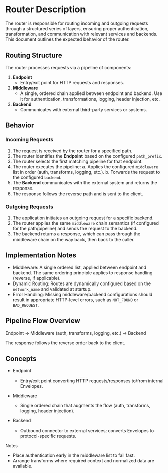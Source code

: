 # Router Description

The router is responsible for routing incoming and outgoing requests through a structured series of layers, ensuring proper authentication, transformation, and communication with relevant services and backends. This document outlines the expected behavior of the router.

## Routing Structure

The router processes requests via a pipeline of components:

1. **Endpoint**
   - Entry/exit point for HTTP requests and responses.
2. **Middleware**
   - A single, ordered chain applied between endpoint and backend. Use it for authentication, transformations, logging, header injection, etc.
3. **Backend**
   - Communicates with external third-party services or systems.

## Behavior

### Incoming Requests

1. The request is received by the router for a specified path.
2. The router identifies the **Endpoint** based on the configured `path_prefix`.
3. The router selects the first matching pipeline for that endpoint.
4. The router executes the pipeline:
   a. Applies the configured `middleware` list in order (auth, transforms, logging, etc.).
   b. Forwards the request to the configured `backend`.
5. The **Backend** communicates with the external system and returns the response.
6. The response follows the reverse path and is sent to the client.

### Outgoing Requests

1. The application initiates an outgoing request for a specific backend.
2. The router applies the same `middleware` chain semantics (if configured for the path/pipeline) and sends the request to the backend.
3. The backend returns a response, which can pass through the middleware chain on the way back, then back to the caller.

## Implementation Notes

- Middleware: A single ordered list, applied between endpoint and backend. The same ordering principle applies to response handling (reverse, if applicable).
- Dynamic Routing: Routes are dynamically configured based on the `network_name` and validated at startup.
- Error Handling: Missing middleware/backend configurations should result in appropriate HTTP-level errors, such as `NOT_FOUND` or `BAD_REQUEST`.


## Pipeline Flow Overview

Endpoint
  -> Middleware (auth, transforms, logging, etc.)
  -> Backend

The response follows the reverse order back to the client.

## Concepts

- Endpoint
  - Entry/exit point converting HTTP requests/responses to/from internal Envelopes.

- Middleware
  - Single ordered chain that augments the flow (auth, transforms, logging, header injection).

- Backend
  - Outbound connector to external services; converts Envelopes to protocol-specific requests.

Notes
- Place authentication early in the middleware list to fail fast.
- Arrange transforms where required context and normalized data are available.
